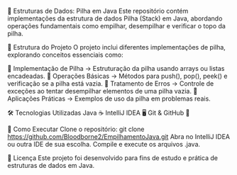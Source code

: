 📌 Estruturas de Dados: Pilha em Java
Este repositório contém implementações da estrutura de dados Pilha (Stack) em Java, abordando operações fundamentais como empilhar, desempilhar e verificar o topo da pilha.

📁 Estrutura do Projeto
O projeto inclui diferentes implementações de pilha, explorando conceitos essenciais como:

📌 Implementação de Pilha → Estruturação da pilha usando arrays ou listas encadeadas.
📌 Operações Básicas → Métodos para push(), pop(), peek() e verificação se a pilha está vazia.
📌 Tratamento de Erros → Controle de exceções ao tentar desempilhar elementos de uma pilha vazia.
📌 Aplicações Práticas → Exemplos de uso da pilha em problemas reais.

🛠 Tecnologias Utilizadas
Java ☕
IntelliJ IDEA 🖥️
Git & GitHub 🔧

🚀 Como Executar
Clone o repositório:
git clone https://github.com/Bloodborne2/EmpilhamentoJava.git
Abra no IntelliJ IDEA ou outra IDE de sua escolha.
Compile e execute os arquivos .java.

📄 Licença
Este projeto foi desenvolvido para fins de estudo e prática de estruturas de dados em Java.
